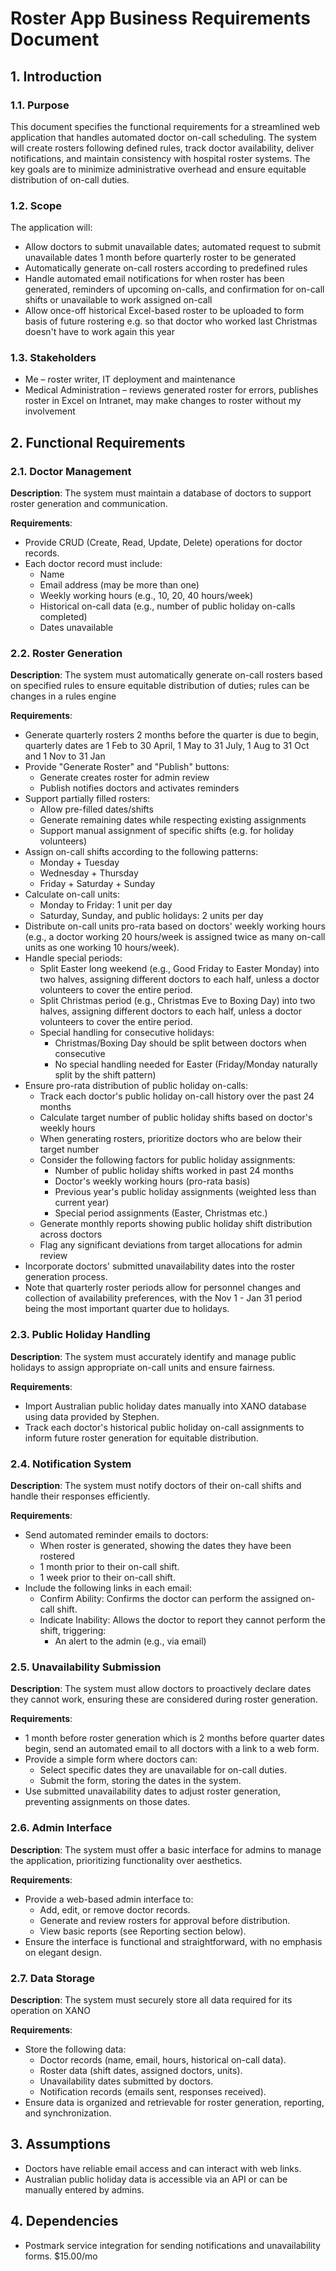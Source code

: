 # Roster App Business Requirements Document

## 1. Introduction

### 1.1. Purpose
This document specifies the functional requirements for a streamlined web application that handles automated doctor on-call scheduling. The system will create rosters following defined rules, track doctor availability, deliver notifications, and maintain consistency with hospital roster systems. The key goals are to minimize administrative overhead and ensure equitable distribution of on-call duties.

### 1.2. Scope
The application will:
- Allow doctors to submit unavailable dates; automated request to submit unavailable dates 1 month before quarterly roster to be generated
- Automatically generate on-call rosters according to predefined rules
- Handle automated email notifications for when roster has been generated, reminders of upcoming on-calls, and confirmation for on-call shifts or unavailable to work assigned on-call
- Allow once-off historical Excel-based roster to be uploaded to form basis of future rostering e.g. so that doctor who worked last Christmas doesn't have to work again this year

### 1.3. Stakeholders
- Me – roster writer, IT deployment and maintenance
- Medical Administration – reviews generated roster for errors, publishes roster in Excel on Intranet, may make changes to roster without my involvement

## 2. Functional Requirements

### 2.1. Doctor Management
**Description**: The system must maintain a database of doctors to support roster generation and communication.

**Requirements**:
- Provide CRUD (Create, Read, Update, Delete) operations for doctor records.
- Each doctor record must include:
  - Name
  - Email address (may be more than one)
  - Weekly working hours (e.g., 10, 20, 40 hours/week)
  - Historical on-call data (e.g., number of public holiday on-calls completed)
  - Dates unavailable

### 2.2. Roster Generation
**Description**: The system must automatically generate on-call rosters based on specified rules to ensure equitable distribution of duties; rules can be changes in a rules engine

**Requirements**:
- Generate quarterly rosters 2 months before the quarter is due to begin, quarterly dates are 1 Feb to 30 April, 1 May to 31 July, 1 Aug to 31 Oct and 1 Nov to 31 Jan
- Provide "Generate Roster" and "Publish" buttons:
  - Generate creates roster for admin review
  - Publish notifies doctors and activates reminders
- Support partially filled rosters:
  - Allow pre-filled dates/shifts
  - Generate remaining dates while respecting existing assignments
  - Support manual assignment of specific shifts (e.g. for holiday volunteers)
- Assign on-call shifts according to the following patterns:
  - Monday + Tuesday
  - Wednesday + Thursday
  - Friday + Saturday + Sunday
- Calculate on-call units:
  - Monday to Friday: 1 unit per day
  - Saturday, Sunday, and public holidays: 2 units per day
- Distribute on-call units pro-rata based on doctors' weekly working hours (e.g., a doctor working 20 hours/week is assigned twice as many on-call units as one working 10 hours/week).
- Handle special periods:
  - Split Easter long weekend (e.g., Good Friday to Easter Monday) into two halves, assigning different doctors to each half, unless a doctor volunteers to cover the entire period.
  - Split Christmas period (e.g., Christmas Eve to Boxing Day) into two halves, assigning different doctors to each half, unless a doctor volunteers to cover the entire period.
  - Special handling for consecutive holidays:
    - Christmas/Boxing Day should be split between doctors when consecutive
    - No special handling needed for Easter (Friday/Monday naturally split by the shift pattern)
- Ensure pro-rata distribution of public holiday on-calls:
  - Track each doctor's public holiday on-call history over the past 24 months
  - Calculate target number of public holiday shifts based on doctor's weekly hours
  - When generating rosters, prioritize doctors who are below their target number
  - Consider the following factors for public holiday assignments:
    - Number of public holiday shifts worked in past 24 months
    - Doctor's weekly working hours (pro-rata basis)
    - Previous year's public holiday assignments (weighted less than current year)
    - Special period assignments (Easter, Christmas etc.)
  - Generate monthly reports showing public holiday shift distribution across doctors
  - Flag any significant deviations from target allocations for admin review
- Incorporate doctors' submitted unavailability dates into the roster generation process.
- Note that quarterly roster periods allow for personnel changes and collection of availability preferences, with the Nov 1 - Jan 31 period being the most important quarter due to holidays.

### 2.3. Public Holiday Handling
**Description**: The system must accurately identify and manage public holidays to assign appropriate on-call units and ensure fairness.

**Requirements**:
- Import Australian public holiday dates manually into XANO database using data provided by Stephen.
- Track each doctor's historical public holiday on-call assignments to inform future roster generation for equitable distribution.

### 2.4. Notification System
**Description**: The system must notify doctors of their on-call shifts and handle their responses efficiently.

**Requirements**:
- Send automated reminder emails to doctors:
  - When roster is generated, showing the dates they have been rostered
  - 1 month prior to their on-call shift.
  - 1 week prior to their on-call shift.
- Include the following links in each email:
  - Confirm Ability: Confirms the doctor can perform the assigned on-call shift.
  - Indicate Inability: Allows the doctor to report they cannot perform the shift, triggering:
    - An alert to the admin (e.g., via email)

### 2.5. Unavailability Submission
**Description**: The system must allow doctors to proactively declare dates they cannot work, ensuring these are considered during roster generation.

**Requirements**:
- 1 month before roster generation which is 2 months before quarter dates begin, send an automated email to all doctors with a link to a web form.
- Provide a simple form where doctors can:
  - Select specific dates they are unavailable for on-call duties.
  - Submit the form, storing the dates in the system.
- Use submitted unavailability dates to adjust roster generation, preventing assignments on those dates.

### 2.6. Admin Interface
**Description**: The system must offer a basic interface for admins to manage the application, prioritizing functionality over aesthetics.

**Requirements**:
- Provide a web-based admin interface to:
  - Add, edit, or remove doctor records.
  - Generate and review rosters for approval before distribution.
  - View basic reports (see Reporting section below).
- Ensure the interface is functional and straightforward, with no emphasis on elegant design.

### 2.7. Data Storage
**Description**: The system must securely store all data required for its operation on XANO

**Requirements**:
- Store the following data:
  - Doctor records (name, email, hours, historical on-call data).
  - Roster data (shift dates, assigned doctors, units).
  - Unavailability dates submitted by doctors.
  - Notification records (emails sent, responses received).
- Ensure data is organized and retrievable for roster generation, reporting, and synchronization.

## 3. Assumptions
- Doctors have reliable email access and can interact with web links.
- Australian public holiday data is accessible via an API or can be manually entered by admins.

## 4. Dependencies
- Postmark service integration for sending notifications and unavailability forms. $15.00/mo